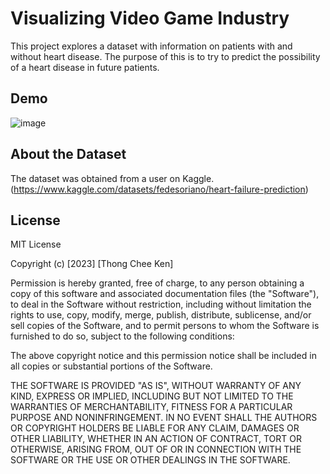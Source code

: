 # Visualizing Video Game Industry
This project explores a dataset with information on patients with and without heart disease. The purpose of this is to try to predict the possibility of a heart disease in future patients. 

## Demo

![image](https://github.com/LouisThong15/Data-Analysis-Project/assets/134668971/b494e6c1-2dfa-4421-8f0a-cad82eac009e)

## About the Dataset
The dataset was obtained from a user on Kaggle. (https://www.kaggle.com/datasets/fedesoriano/heart-failure-prediction)

## License
MIT License

Copyright (c) [2023] [Thong Chee Ken]

Permission is hereby granted, free of charge, to any person obtaining a copy
of this software and associated documentation files (the "Software"), to deal
in the Software without restriction, including without limitation the rights
to use, copy, modify, merge, publish, distribute, sublicense, and/or sell
copies of the Software, and to permit persons to whom the Software is
furnished to do so, subject to the following conditions:

The above copyright notice and this permission notice shall be included in all
copies or substantial portions of the Software.

THE SOFTWARE IS PROVIDED "AS IS", WITHOUT WARRANTY OF ANY KIND, EXPRESS OR
IMPLIED, INCLUDING BUT NOT LIMITED TO THE WARRANTIES OF MERCHANTABILITY,
FITNESS FOR A PARTICULAR PURPOSE AND NONINFRINGEMENT. IN NO EVENT SHALL THE
AUTHORS OR COPYRIGHT HOLDERS BE LIABLE FOR ANY CLAIM, DAMAGES OR OTHER
LIABILITY, WHETHER IN AN ACTION OF CONTRACT, TORT OR OTHERWISE, ARISING FROM,
OUT OF OR IN CONNECTION WITH THE SOFTWARE OR THE USE OR OTHER DEALINGS IN THE
SOFTWARE.
